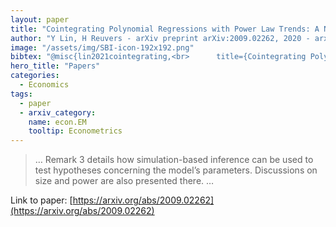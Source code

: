 ```yaml
---
layout: paper
title: "Cointegrating Polynomial Regressions with Power Law Trends: A New Angle on the Environmental Kuznets Curve"
author: "Y Lin, H Reuvers - arXiv preprint arXiv:2009.02262, 2020 - arxiv.org"
image: "/assets/img/SBI-icon-192x192.png"
bibtex: "@misc{lin2021cointegrating,<br>      title={Cointegrating Polynomial Regressions with Power Law Trends: Environmental Kuznets Curve or Omitted Time Effects?}, <br>      author={Yicong Lin and Hanno Reuvers},<br>      year={2021},<br>      eprint={2009.02262},<br>      archivePrefix={arXiv},<br>      primaryClass={econ.EM}<br>}"
hero_title: "Papers"
categories:
  - Economics
tags:
  - paper
  - arxiv_category:
    name: econ.EM
    tooltip: Econometrics
---
```

>… Remark 3 details how simulation-based inference can be used to test hypotheses concerning the model’s parameters. Discussions on size and power are also presented there. …

Link to paper: [https://arxiv.org/abs/2009.02262](https://arxiv.org/abs/2009.02262)


